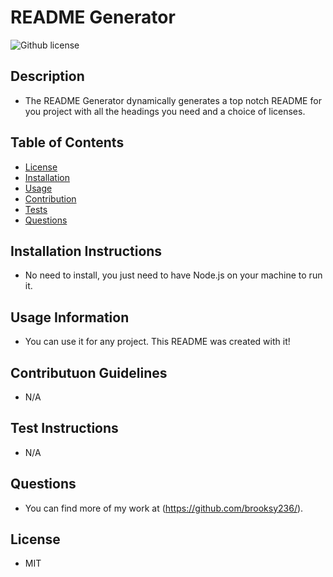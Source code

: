 # README Generator

   ![Github license](https://img.shields.io/badge/license-MIT-yellowgreen.svg)

  ## Description
  - The README Generator dynamically generates a top notch README for you project with all the headings you need and a choice of licenses.

  ## Table of Contents

  - [License](#license)
  - [Installation](#installation_instructions)
  - [Usage](#usage_information)
  - [Contribution](#contributon_guidelines)
  - [Tests](#test_instructions)
  - [Questions](#questions)

  ## Installation Instructions
  - No need to install, you just need to have Node.js on your machine to run it.

  ## Usage Information
  - You can use it for any project. This README was created with it!

  ## Contributuon Guidelines
  - N/A

  ## Test Instructions
  - N/A

  ## Questions

  - You can find more of my work at (https://github.com/brooksy236/).
  

  ## License
  - MIT

